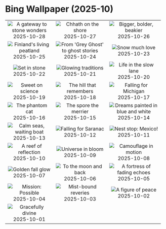 # Bing Wallpaper (2025-10)

|  |  |  |
|:---:|:---:|:---:|
| ![](https://www.bing.com/th?id=OHR.TepliceRocks_EN-IN6945703275_400x240.jpg "A gateway to stone wonders") 2025-10-28 | ![](https://www.bing.com/th?id=OHR.ChhathPuja_EN-IN6737950149_400x240.jpg "Chhath on the shore") 2025-10-27 | ![](https://www.bing.com/th?id=OHR.AfricanRaven_EN-IN6796929078_400x240.jpg "Bigger, bolder, beakier") 2025-10-26 |
| ![](https://www.bing.com/th?id=OHR.MartimoaapaFinland_EN-IN6497772710_400x240.jpg "Finland's living peatland") 2025-10-25 | ![](https://www.bing.com/th?id=OHR.QueenMary_EN-IN6335003575_400x240.jpg "From 'Grey Ghost' to ghost stories") 2025-10-24 | ![](https://www.bing.com/th?id=OHR.SnowLeopard_EN-IN6193206285_400x240.jpg "Snow much love") 2025-10-23 |
| ![](https://www.bing.com/th?id=OHR.BulgariaRocks_EN-IN6060043894_400x240.jpg "Set in stone") 2025-10-22 | ![](https://www.bing.com/th?id=OHR.OilLamps_EN-IN0305267650_400x240.jpg "Glowing traditions") 2025-10-21 | ![](https://www.bing.com/th?id=OHR.HoffmansSloth_EN-IN5791944610_400x240.jpg "Life in the slow lane") 2025-10-20 |
| ![](https://www.bing.com/th?id=OHR.AppleHarvest_EN-IN5534604736_400x240.jpg "Sweet on science") 2025-10-19 | ![](https://www.bing.com/th?id=OHR.SilburyHill_EN-IN5389984982_400x240.jpg "The hill that remembers") 2025-10-18 | ![](https://www.bing.com/th?id=OHR.RockRiverFalls_EN-IN5207367591_400x240.jpg "Falling for Michigan") 2025-10-17 |
| ![](https://www.bing.com/th?id=OHR.SiberianLynx_EN-IN1490502739_400x240.jpg "The phantom cat") 2025-10-16 | ![](https://www.bing.com/th?id=OHR.AmethystLaccaria_EN-IN1327848044_400x240.jpg "The spore the merrier") 2025-10-15 | ![](https://www.bing.com/th?id=OHR.OiaSantorini_EN-IN1120659407_400x240.jpg "Dreams painted in blue and white") 2025-10-14 |
| ![](https://www.bing.com/th?id=OHR.MamallapuramBoat_EN-IN7710066435_400x240.jpg "Calm seas, waiting boat") 2025-10-13 | ![](https://www.bing.com/th?id=OHR.SaranacLake_EN-IN0774753637_400x240.jpg "Falling for Saranac") 2025-10-12 | ![](https://www.bing.com/th?id=OHR.WoodDuckHen_EN-IN0584855660_400x240.jpg "Nest stop: Mexico!") 2025-10-11 |
| ![](https://www.bing.com/th?id=OHR.MonurikiFiji_EN-IN0435648198_400x240.jpg "A reef of reflection") 2025-10-10 | ![](https://www.bing.com/th?id=OHR.WebbPillars_EN-IN0244722774_400x240.jpg "Universe in bloom") 2025-10-09 | ![](https://www.bing.com/th?id=OHR.OctopusCyanea_EN-IN9999645050_400x240.jpg "Camouflage in motion") 2025-10-08 |
| ![](https://www.bing.com/th?id=OHR.RidgwayAspens_EN-IN9829823825_400x240.jpg "Golden fall glow") 2025-10-07 | ![](https://www.bing.com/th?id=OHR.AnshunBridge_EN-IN9593478408_400x240.jpg "To the moon and back") 2025-10-06 | ![](https://www.bing.com/th?id=OHR.JahangirMahal_EN-IN7628563681_400x240.jpg "A fortress of fading echoes") 2025-10-05 |
| ![](https://www.bing.com/th?id=OHR.DragonEndeavour_EN-IN9334573576_400x240.jpg "Mission: Possible") 2025-10-04 | ![](https://www.bing.com/th?id=OHR.SkyeHeather_EN-IN2826518684_400x240.jpg "Mist-bound reveries") 2025-10-03 | ![](https://www.bing.com/th?id=OHR.StatueGandhi_EN-IN4485364887_400x240.jpg "A figure of peace") 2025-10-02 |
| ![](https://www.bing.com/th?id=OHR.GoddessDurga2025_EN-IN4254679403_400x240.jpg "Gracefully divine") 2025-10-01 |  |  |
